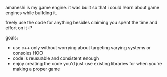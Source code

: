 amaneshi is my game engine. it was built so that i could learn about game engines while building it.

freely use the code for anything besides claiming you spent the time and effort on it :P

goals:
 - use c++ only without worrying about targeting varying systems or consoles HOO
 - code is reusuable and consistent enough
 - enjoy creating the code you'd just use existing libraries for when you're making a proper game